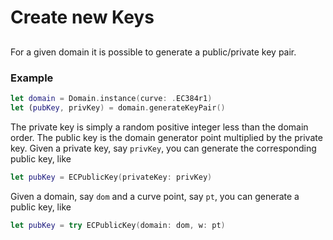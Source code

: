 # Create new Keys

## 
For a given domain it is possible to generate a public/private key pair.

### Example
```swift
let domain = Domain.instance(curve: .EC384r1)
let (pubKey, privKey) = domain.generateKeyPair()
```
The private key is simply a random positive integer less than the domain order.
The public key is the domain generator point multiplied by the private key.
Given a private key, say `privKey`, you can generate the corresponding public key, like
```swift
let pubKey = ECPublicKey(privateKey: privKey)
```
Given a domain, say `dom` and a curve point, say `pt`, you can generate a public key, like
```swift
let pubKey = try ECPublicKey(domain: dom, w: pt)
```
